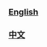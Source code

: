 ### [English](https://github.com/redisson/redisson/wiki/Table-of-Content) 
### [中文](https://github.com/redisson/redisson/wiki/目录)